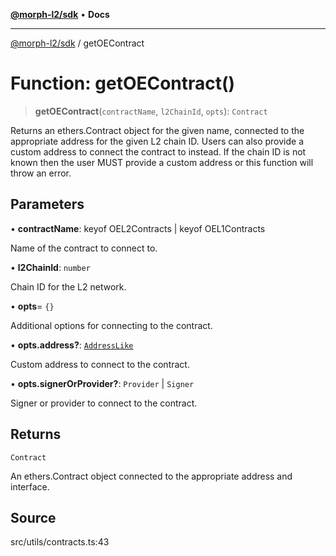 [**@morph-l2/sdk**](../README.md) • **Docs**

***

[@morph-l2/sdk](../globals.md) / getOEContract

# Function: getOEContract()

> **getOEContract**(`contractName`, `l2ChainId`, `opts`): `Contract`

Returns an ethers.Contract object for the given name, connected to the appropriate address for
the given L2 chain ID. Users can also provide a custom address to connect the contract to
instead. If the chain ID is not known then the user MUST provide a custom address or this
function will throw an error.

## Parameters

• **contractName**: keyof OEL2Contracts \| keyof OEL1Contracts

Name of the contract to connect to.

• **l2ChainId**: `number`

Chain ID for the L2 network.

• **opts**= `{}`

Additional options for connecting to the contract.

• **opts.address?**: [`AddressLike`](../type-aliases/AddressLike.md)

Custom address to connect to the contract.

• **opts.signerOrProvider?**: `Provider` \| `Signer`

Signer or provider to connect to the contract.

## Returns

`Contract`

An ethers.Contract object connected to the appropriate address and interface.

## Source

src/utils/contracts.ts:43
